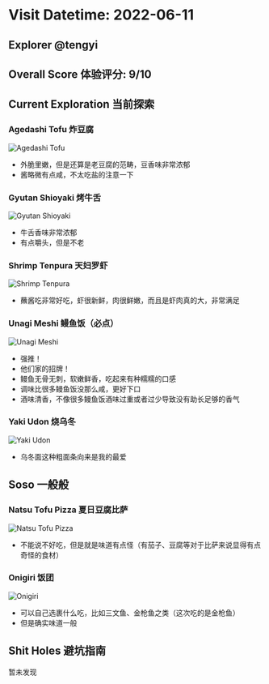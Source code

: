 # Visit Datetime: 2022-06-11

## Explorer @tengyi

## Overall Score 体验评分: 9/10

## Current Exploration 当前探索

### Agedashi Tofu 炸豆腐

![Agedashi Tofu](Pix2022Jun11st/Agedashi_Tofu.jpg)

- 外脆里嫩，但是还算是老豆腐的范畴，豆香味非常浓郁
- 酱略微有点咸，不太吃盐的注意一下

### Gyutan Shioyaki 烤牛舌

![Gyutan Shioyaki](Pix2022Jun11st/Gyutan_Shioyaki.jpg)

- 牛舌香味非常浓郁
- 有点嚼头，但是不老

### Shrimp Tenpura 天妇罗虾

![Shrimp Tenpura](Pix2022Jun11st/Shrimp_Tenpura.jpg)

- 蘸酱吃非常好吃，虾很新鲜，肉很鲜嫩，而且是虾肉真的大，非常满足

### Unagi Meshi 鳗鱼饭（必点）

![Unagi Meshi](Pix2022Jun11st/Unagi_Meshi.jpg)

- 强推！
- 他们家的招牌！
- 鳗鱼无骨无刺，软嫩鲜香，吃起来有种糯糯的口感
- 调味比很多鳗鱼饭没那么咸，更好下口
- 酒味清香，不像很多鳗鱼饭酒味过重或者过少导致没有助长足够的香气

### Yaki Udon 烧乌冬

![Yaki Udon](Pix2022Jun11st/Yaki_Udon.jpg)

- 乌冬面这种粗面条向来是我的最爱

## Soso 一般般

### Natsu Tofu Pizza 夏日豆腐比萨

![Natsu Tofu Pizza](Pix2022Jun11st/Natsu_Tofu_Pizza.jpg)

- 不能说不好吃，但是就是味道有点怪（有茄子、豆腐等对于比萨来说显得有点奇怪的食材）

### Onigiri 饭团

![Onigiri](Pix2022Jun11st/Onigiri.jpg)

- 可以自己选裹什么吃，比如三文鱼、金枪鱼之类（这次吃的是金枪鱼）
- 但是确实味道一般

## Shit Holes 避坑指南

暂未发现
